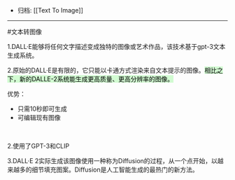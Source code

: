 - 归档: [[Text To Image]]
---

#文本转图像 

1.DALL·E能够将任何文字描述变成独特的图像或艺术作品，该技术基于gpt-3文本生成系统。

2.原始的DALL·E是有限的，它只能以卡通方式渲染来自文本提示的图像。<mark style="background: #BBFABBA6;">相比之下，新的DALLE-2系统能生成更高质量、更高分辨率的图像。</mark> 

优势：

+ 只需10秒即可生成
+ 可编辑现有图像

<br/>

2.使用了GPT-3和CLIP

3.DALL·E 2实际生成该图像使用一种称为Diffusion的过程，从一个点开始，以越来越多的细节填充图案。Diffusion是人工智能生成的最热门的新方法。